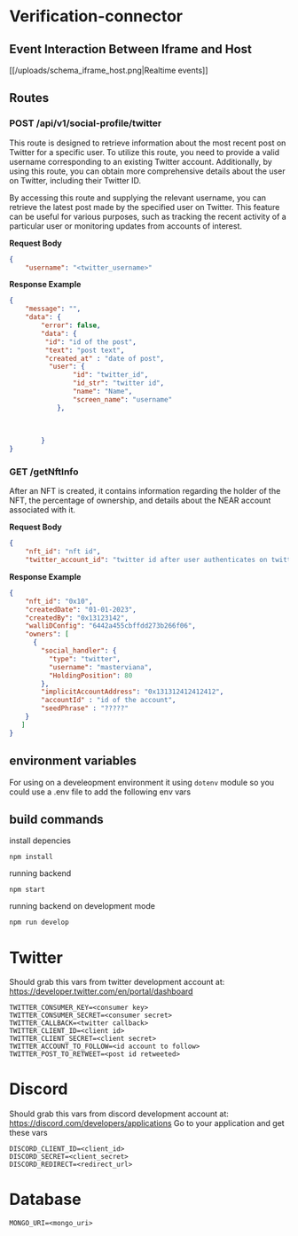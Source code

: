 # Verification-connector


## Event Interaction Between Iframe and Host

[[/uploads/schema_iframe_host.png|Realtime events]]



## Routes

### POST /api/v1/social-profile/twitter

This route is designed to retrieve information about the most recent post on Twitter for a specific user. To utilize this route, you need to provide a valid username corresponding to an existing Twitter account. Additionally, by using this route, you can obtain more comprehensive details about the user on Twitter, including their Twitter ID.

By accessing this route and supplying the relevant username, you can retrieve the latest post made by the specified user on Twitter. This feature can be useful for various purposes, such as tracking the recent activity of a particular user or monitoring updates from accounts of interest.


**Request Body**

```json
{
    "username": "<twitter_username>"
```

**Response Example**

```json
{
    "message": "",
    "data": {
        "error": false,
        "data": {
         "id": "id of the post",
         "text": "post text",
         "created_at" : "date of post",
          "user": {
                "id": "twitter_id",
                "id_str": "twitter id",
                "name": "Name",
                "screen_name": "username"
            },
            
           
            
        }
}
```

### GET /getNftInfo

After an NFT is created, it contains information regarding the holder of the NFT, the percentage of ownership, and details about the NEAR account associated with it.


**Request Body**

```json
{
    "nft_id": "nft id",
    "twitter_account_id": "twitter id after user authenticates on twitter"
```

**Response Example**

```json
{
    "nft_id": "0x10",
    "createdDate": "01-01-2023",
    "createdBy": "0x13123142",
    "walliDConfig": "6442a455cbffdd273b266f06",
    "owners": [
      {
        "social_handler": {
          "type": "twitter",
          "username": "masterviana",
          "HoldingPosition": 80
        },
        "implicitAccountAddress": "0x131312412412412",
        "accountId" : "id of the account",
        "seedPhrase" : "?????"    
    }
   ]
}
```


## environment variables

For using on a develeopment environment it using `dotenv` module so you could use a .env file to add the following env vars

## build commands

install depencies

```
npm install
```

running backend

```
npm start
```

running backend on development mode

```
npm run develop
```

# Twitter

Should grab this vars from twitter development account at: https://developer.twitter.com/en/portal/dashboard

```
TWITTER_CONSUMER_KEY=<consumer key>
TWITTER_CONSUMER_SECRET=<consumer secret>
TWITTER_CALLBACK=<twitter callback>
TWITTER_CLIENT_ID=<client id>
TWITTER_CLIENT_SECRET=<client secret>
TWITTER_ACCOUNT_TO_FOLLOW=<id account to follow>
TWITTER_POST_TO_RETWEET=<post id retweeted>
```

# Discord

Should grab this vars from discord development account at: https://discord.com/developers/applications
Go to your application and get these vars

```
DISCORD_CLIENT_ID=<client_id>
DISCORD_SECRET=<client_secret>
DISCORD_REDIRECT=<redirect_url>
```

# Database

```
MONGO_URI=<mongo_uri>
```
